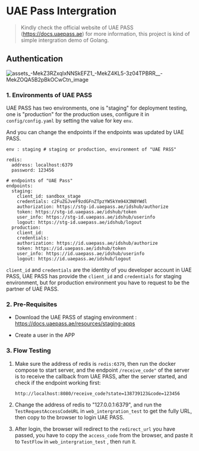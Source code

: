 # UAE Pass Intergration

> Kindly check the official website of UAE PASS (https://docs.uaepass.ae) for more information, this project is kind of simple intergration demo of Golang.



## Authentication

![assets_-MekZ3RZxqIxNNSkEFZ1_-MekZ4KL5-3z04TPBRR__-MekZOQA5B2pBkOCwCtn_image](README.assets/assets_-MekZ3RZxqIxNNSkEFZ1_-MekZ4KL5-3z04TPBRR__-MekZOQA5B2pBkOCwCtn_image-2549980.webp)

### 1. Environments of UAE PASS

UAE PASS has two environments, one is "staging" for deployment testing, one is "production" for the production uses, configure it in `config/config.yaml` by setting the value for key `env`. 

And you can change the endpoints if the endpoints was updated by UAE PASS.

```shell
env : staging # staging or production, environment of "UAE PASS"

redis:
  address: localhost:6379
  password: 123456

# endpoints of "UAE Pass"
endpoints:
  staging:
    client_id: sandbox_stage
    credentials: c2FuZGJveF9zdGFnZTpzYW5kYm94X3N0YWdl
    authorization: https://stg-id.uaepass.ae/idshub/authorize
    token: https://stg-id.uaepass.ae/idshub/token
    user_info: https://stg-id.uaepass.ae/idshub/userinfo
    logout: https://stg-id.uaepass.ae/idshub/logout
  production:
    client_id:
    credentials:
    authorization: https://id.uaepass.ae/idshub/authorize
    token: https://id.uaepass.ae/idshub/token
    user_info: https://id.uaepass.ae/idshub/userinfo
    logout: https://id.uaepass.ae/idshub/logout
```

`client_id` and `credentials` are the identity of you developer account in UAE PASS, UAE PASS has provide the `client_id` and `credentials` for staging environment, but for production environment you have to request to be the partner of UAE PASS.



### 2. Pre-Requisites

- Download the UAE PASS of staging environment : https://docs.uaepass.ae/resources/staging-apps

- Create a user in the APP

  

### 3. Flow Testing

1. Make sure the address of redis is `redis:6379`, then run the docker compose to start server, and the endpoint `/receive_code"` of the server is to receive the callback from UAE PASS, after the server started, and check if the endpoint working first:

   `http://localhost:8080/receive_code?state=138739123&code=123456`

2. Change the address of redis to "127.0.0.1:6379", and run the `TestRequestAccessCodeURL` in `web_intergration_test` to get the fully URL, then copy to the browser to login UAE PASS. 

3. After login, the browser will redirect to the `redirect_url` you have passed, you have to copy the `access_code` from the browser, and paste it to `TestFlow` in `web_intergration_test` , then run it.



